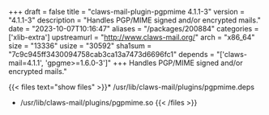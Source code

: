 +++
draft = false
title = "claws-mail-plugin-pgpmime 4.1.1-3"
version = "4.1.1-3"
description = "Handles PGP/MIME signed and/or encrypted mails."
date = "2023-10-07T10:16:47"
aliases = "/packages/200884"
categories = ['xlib-extra']
upstreamurl = "http://www.claws-mail.org/"
arch = "x86_64"
size = "13336"
usize = "30592"
sha1sum = "7c9c945ff3430094758cab3ca13a7473d6696fc1"
depends = "['claws-mail=4.1.1', 'gpgme>=1.6.0-3']"
+++
Handles PGP/MIME signed and/or encrypted mails."

{{< files text="show files" >}}* /usr/lib/claws-mail/plugins/pgpmime.deps
* /usr/lib/claws-mail/plugins/pgpmime.so
{{< /files >}}